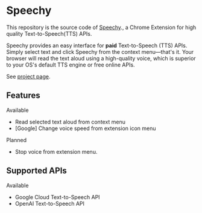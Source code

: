 # Speechy

This repository is the source code of [Speechy](https://chrome.google.com/webstore/detail/speechy/flpjdaabfegkkifhogoilelmjcipihnp)., a Chrome Extension for high quality Text-to-Speech(TTS) APIs.

Speechy provides an easy interface for **paid** Text-to-Speech (TTS) APIs. Simply select text and click Speechy from the context menu—that's it. Your browser will read the text aloud using a high-quality voice, which is superior to your OS's default TTS engine or free online APIs.

See [project page](https://hmirin.github.io/speechy/).

## Features

Available

- Read selected text aloud from context menu
- [Google] Change voice speed from extension icon menu

Planned

- Stop voice from extension menu.

## Supported APIs

Available

- Google Cloud Text-to-Speech API
- OpenAI Text-to-Speech API
